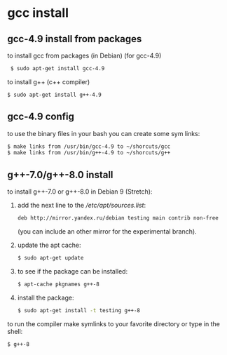 # gcc install

## gcc-4.9 install from packages
to install gcc from packages (in Debian) (for gcc-4.9)
```sh
 $ sudo apt-get install gcc-4.9
```

to install g++ (c++ compiler)
```sh
$ sudo apt-get install g++-4.9
```    


## gcc-4.9 config
to use the binary files in your bash you can create some sym links:
```sh
$ make links from /usr/bin/gcc-4.9 to ~/shorcuts/gcc
$ make links from /usr/bin/g++-4.9 to ~/shorcuts/g++
```


## g++-7.0/g++-8.0 install
to install g++-7.0 or g++-8.0 in Debian 9 (Stretch):
1. add the next line to the */etc/apt/sources.list*:
   ```sh
   deb http://mirror.yandex.ru/debian testing main contrib non-free
   ```
   (you can include an other mirror for the experimental branch).

2. update the apt cache:
   ```sh
   $ sudo apt-get update
   ```

3. to see if the package can be installed:
   ```sh
   $ apt-cache pkgnames g++-8
   ```
 
4. install the package:
   ```sh
   $ sudo apt-get install -t testing g++-8
   ```

to run the compiler make symlinks to your favorite directory
or type in the shell:
```sh
$ g++-8
```
